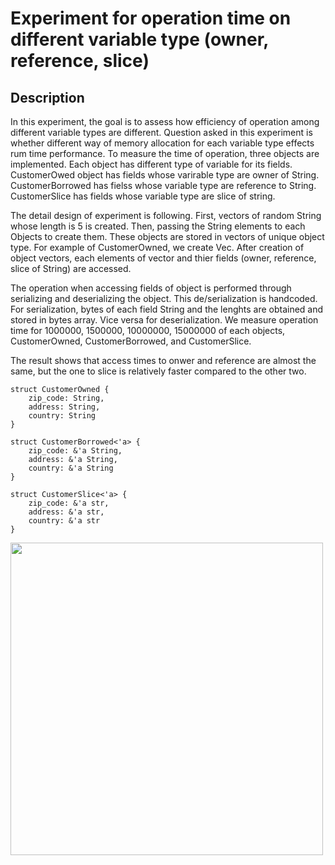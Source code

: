 # Experiment for operation time on different variable type (owner, reference, slice)

## Description
In this experiment, the goal is to assess how efficiency of operation among different variable types are different. 
Question asked in this experiment is whether different way of memory allocation for each variable type effects rum time performance. To measure the time of operation, three objects are implemented. Each object has different type of variable for its fields. CustomerOwed object has fields whose varirable type are owner of String. CustomerBorrowed has fielss whose variable type are reference to String. CustomerSlice has fields whose variable type are slice of string.

The detail design of experiment is following. First, vectors of random String whose length is 5 is created. Then, passing the String elements to each Objects to create them. These objects are stored in vectors of unique object type. For example of CustomerOwned, we create Vec<CustomerOwned>. After creation of object vectors, each elements of vector and thier fields (owner, reference, slice of String) are accessed. 

The operation when accessing fields of object is performed through serializing and deserializing the object. This de/serialization is handcoded. For serialization, bytes of each field String and the lenghts are obtained and stored in bytes array. Vice versa for deserialization. We measure operation time for 1000000, 1500000, 10000000, 15000000 of each objects, CustomerOwned, CustomerBorrowed, and CustomerSlice. 

The result shows that access times to onwer and reference are almost the same, but the one to slice is relatively faster compared to the other two.



```
struct CustomerOwned {
    zip_code: String,
    address: String,
    country: String
}

struct CustomerBorrowed<'a> {
    zip_code: &'a String,
    address: &'a String,
    country: &'a String
}

struct CustomerSlice<'a> {
    zip_code: &'a str,
    address: &'a str,
    country: &'a str
}
```

<img src = https://github.com/ShinsakuOkazaki/master-thesis/tree/master/project/rust_object_ref_own_slice/analysis/rust_borrowing.png width = "500" height = "500">